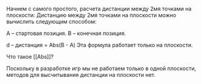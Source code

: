 Начнем с самого простого, расчета дистанции между 2мя точками на плоскости:
Дистанцию между 2мя точками на плоскости можно вычислить следующим способом:

A – стартовая позиция.
B – конечная позиция.

d – дистанция = Abs(B - A)
Эта формула работает только на плоскости.

Что такое [[Abs]]?

Поскольку в разработке игр мы не работаем только в одной плоскости, методов для высчитывания дистанции на плоскости нет.